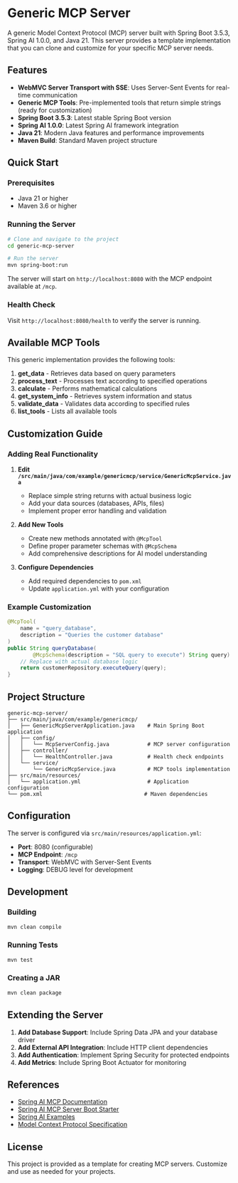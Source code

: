 # Generic MCP Server

A generic Model Context Protocol (MCP) server built with Spring Boot 3.5.3, Spring AI 1.0.0, and Java 21. This server provides a template implementation that you can clone and customize for your specific MCP server needs.

## Features

- **WebMVC Server Transport with SSE**: Uses Server-Sent Events for real-time communication
- **Generic MCP Tools**: Pre-implemented tools that return simple strings (ready for customization)
- **Spring Boot 3.5.3**: Latest stable Spring Boot version
- **Spring AI 1.0.0**: Latest Spring AI framework integration
- **Java 21**: Modern Java features and performance improvements
- **Maven Build**: Standard Maven project structure

## Quick Start

### Prerequisites

- Java 21 or higher
- Maven 3.6 or higher

### Running the Server

```bash
# Clone and navigate to the project
cd generic-mcp-server

# Run the server
mvn spring-boot:run
```

The server will start on `http://localhost:8080` with the MCP endpoint available at `/mcp`.

### Health Check

Visit `http://localhost:8080/health` to verify the server is running.

## Available MCP Tools

This generic implementation provides the following tools:

1. **get_data** - Retrieves data based on query parameters
2. **process_text** - Processes text according to specified operations
3. **calculate** - Performs mathematical calculations
4. **get_system_info** - Retrieves system information and status
5. **validate_data** - Validates data according to specified rules
6. **list_tools** - Lists all available tools

## Customization Guide

### Adding Real Functionality

1. **Edit `/src/main/java/com/example/genericmcp/service/GenericMcpService.java`**
   - Replace simple string returns with actual business logic
   - Add your data sources (databases, APIs, files)
   - Implement proper error handling and validation

2. **Add New Tools**
   - Create new methods annotated with `@McpTool`
   - Define proper parameter schemas with `@McpSchema`
   - Add comprehensive descriptions for AI model understanding

3. **Configure Dependencies**
   - Add required dependencies to `pom.xml`
   - Update `application.yml` with your configuration

### Example Customization

```java
@McpTool(
    name = "query_database",
    description = "Queries the customer database"
)
public String queryDatabase(
        @McpSchema(description = "SQL query to execute") String query) {
    // Replace with actual database logic
    return customerRepository.executeQuery(query);
}
```

## Project Structure

```
generic-mcp-server/
├── src/main/java/com/example/genericmcp/
│   ├── GenericMcpServerApplication.java    # Main Spring Boot application
│   ├── config/
│   │   └── McpServerConfig.java            # MCP server configuration
│   ├── controller/
│   │   └── HealthController.java           # Health check endpoints
│   └── service/
│       └── GenericMcpService.java          # MCP tools implementation
├── src/main/resources/
│   └── application.yml                     # Application configuration
└── pom.xml                                # Maven dependencies
```

## Configuration

The server is configured via `src/main/resources/application.yml`:

- **Port**: 8080 (configurable)
- **MCP Endpoint**: `/mcp`
- **Transport**: WebMVC with Server-Sent Events
- **Logging**: DEBUG level for development

## Development

### Building

```bash
mvn clean compile
```

### Running Tests

```bash
mvn test
```

### Creating a JAR

```bash
mvn clean package
```

## Extending the Server

1. **Add Database Support**: Include Spring Data JPA and your database driver
2. **Add External API Integration**: Include HTTP client dependencies
3. **Add Authentication**: Implement Spring Security for protected endpoints
4. **Add Metrics**: Include Spring Boot Actuator for monitoring

## References

- [Spring AI MCP Documentation](https://docs.spring.io/spring-ai/reference/api/mcp/mcp-overview.html)
- [Spring AI MCP Server Boot Starter](https://docs.spring.io/spring-ai/reference/api/mcp/mcp-server-boot-starter-docs.html)
- [Spring AI Examples](https://github.com/spring-projects/spring-ai-examples/tree/main/model-context-protocol)
- [Model Context Protocol Specification](https://spec.modelcontextprotocol.io/)

## License

This project is provided as a template for creating MCP servers. Customize and use as needed for your projects.